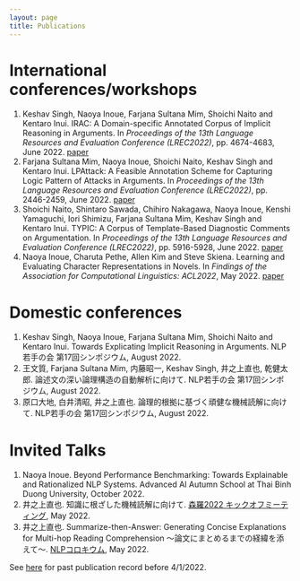 ```yaml
---
layout: page
title: Publications
---
```


# International conferences/workshops

1. Keshav Singh, Naoya Inoue, Farjana Sultana Mim, Shoichi Naito and Kentaro Inui. IRAC: A Domain-specific Annotated Corpus of Implicit Reasoning in Arguments. In <i>Proceedings of the 13th Language Resources and Evaluation Conference (LREC2022)</i>, pp. 4674-4683, June 2022. [paper](http://www.lrec-conf.org/proceedings/lrec2022/pdf/2022.lrec-1.499.pdf)
1. Farjana Sultana Mim, Naoya Inoue, Shoichi Naito, Keshav Singh and Kentaro Inui. LPAttack: A Feasible Annotation Scheme for Capturing Logic Pattern of Attacks in Arguments. In <i>Proceedings of the 13th Language Resources and Evaluation Conference (LREC2022)</i>, pp. 2446-2459, June 2022. [paper](http://www.lrec-conf.org/proceedings/lrec2022/pdf/2022.lrec-1.261.pdf)
1. Shoichi Naito, Shintaro Sawada, Chihiro Nakagawa, Naoya Inoue, Kenshi Yamaguchi, Iori Shimizu, Farjana Sultana Mim, Keshav Singh and Kentaro Inui. TYPIC: A Corpus of Template-Based Diagnostic Comments on Argumentation. In <i>Proceedings of the 13th Language Resources and Evaluation Conference (LREC2022)</i>, pp. 5916-5928, June 2022. [paper](http://www.lrec-conf.org/proceedings/lrec2022/pdf/2022.lrec-1.636.pdf)
1. Naoya Inoue, Charuta Pethe, Allen Kim and Steve Skiena. Learning and Evaluating Character Representations in Novels. In <i>Findings of the Association for Computational Linguistics: ACL2022</i>, May 2022. [paper](https://aclanthology.org/2022.findings-acl.81/)

# Domestic conferences

1. Keshav Singh, Naoya Inoue, Farjana Sultana Mim, Shoichi Naito and Kentaro Inui. Towards Explicating Implicit Reasoning in Arguments. NLP若手の会 第17回シンポジウム, August 2022.
1. 王文質, Farjana Sultana Mim, 内藤昭一, Keshav Singh, 井之上直也, 乾健太郎. 論述文の深い論理構造の自動解析に向けて. NLP若手の会 第17回シンポジウム, August 2022.
1. 原口大地, 白井清昭, 井之上直也. 論理的根拠に基づく頑健な機械読解に向けて. NLP若手の会 第17回シンポジウム, August 2022.

# Invited Talks

1. Naoya Inoue. Beyond Performance Benchmarking: Towards Explainable and Rationalized NLP Systems. Advanced AI
Autumn School at Thai Binh Duong University, October 2022.
1. 井之上直也. 知識に根ざした機械読解に向けて. [森羅2022 キックオフミーティング](https://aip.riken.jp/events/event_136692/), May 2022.
1. 井之上直也. Summarize-then-Answer: Generating Concise Explanations for Multi-hop Reading Comprehension 〜論文にまとめるまでの経緯を添えて〜. [NLPコロキウム](https://nlp-colloquium-jp.github.io/schedule/2022-05-11_naoya-inoue/), May 2022.

See [here](https://naoya-i.github.io/publication.html) for past publication record before 4/1/2022.

